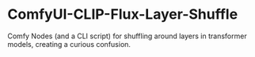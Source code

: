 # ComfyUI-CLIP-Flux-Layer-Shuffle
Comfy Nodes (and a CLI script) for shuffling around layers in transformer models, creating a curious confusion.
